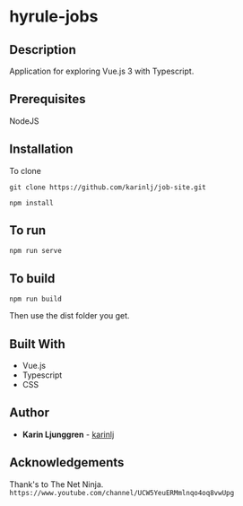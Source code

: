 # hyrule-jobs

## Description

Application for exploring Vue.js 3 with Typescript.

## Prerequisites

NodeJS

## Installation

To clone

`git clone https://github.com/karinlj/job-site.git`

```
npm install
```

## To run

```
npm run serve
```

## To build

```
npm run build
```

Then use the dist folder you get.

## Built With

- Vue.js
- Typescript
- CSS

## Author

- **Karin Ljunggren** - [karinlj](https://github.com/karinlj)

## Acknowledgements

Thank's to The Net Ninja.  
`https://www.youtube.com/channel/UCW5YeuERMmlnqo4oq8vwUpg`
